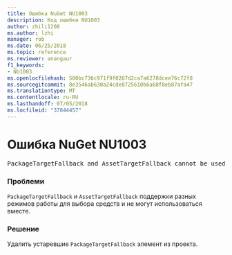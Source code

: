 ```yaml
---
title: Ошибка NuGet NU1003
description: Код ошибки NU1003
author: zhili1208
ms.author: lzhi
manager: rob
ms.date: 06/25/2018
ms.topic: reference
ms.reviewer: anangaur
f1_keywords:
- NU1003
ms.openlocfilehash: 500bc736c971f9f0267d2ca7a6278dcee76c72f8
ms.sourcegitcommit: 8e3546ab630a24cde8725610b6a68f8eb87afa47
ms.translationtype: MT
ms.contentlocale: ru-RU
ms.lasthandoff: 07/05/2018
ms.locfileid: "37844457"
---
```

# <a name="nuget-error-nu1003"></a>Ошибка NuGet NU1003

<pre>PackageTargetFallback and AssetTargetFallback cannot be used together. Remove PackageTargetFallback(deprecated) references from the project environment.</pre>

### <a name="issue"></a>Проблеми
`PackageTargetFallback` и `AssetTargetFallback` поддержки разных режимов работы для выбора средств и не могут использоваться вместе.

### <a name="solution"></a>Решение
Удалить устаревшие `PackageTargetFallback` элемент из проекта.